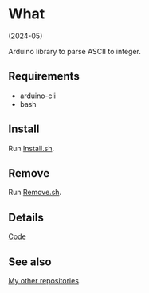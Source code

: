 # What

(2024-05)

Arduino library to parse ASCII to integer.


## Requirements

  * arduino-cli
  * bash


## Install

Run [Install.sh](Install.sh).


## Remove

Run [Remove.sh](Remove.sh).


## Details


[Code](src/me_ParseInteger.cpp)


## See also

[My other repositories](https://github.com/martin-eden/contents).
